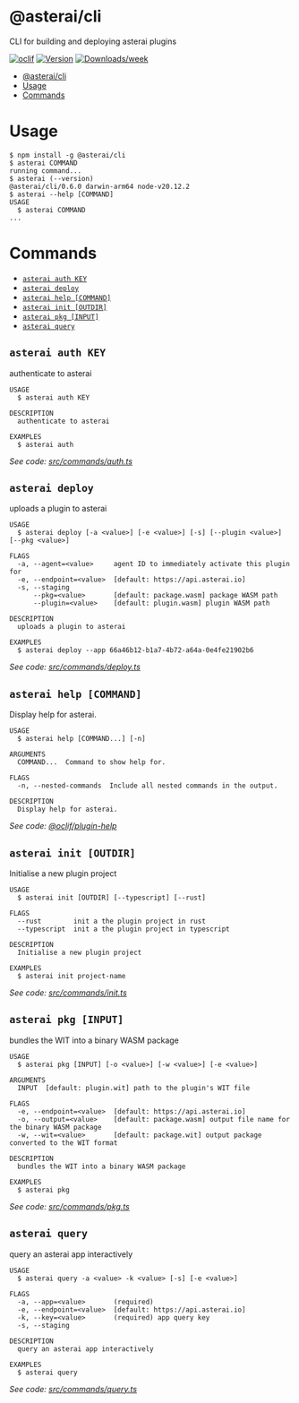 # @asterai/cli

CLI for building and deploying asterai plugins

[![oclif](https://img.shields.io/badge/cli-oclif-brightgreen.svg)](https://oclif.io)
[![Version](https://img.shields.io/npm/v/@asterai/cli.svg)](https://npmjs.org/package/@asterai/cli)
[![Downloads/week](https://img.shields.io/npm/dw/@asterai/cli.svg)](https://npmjs.org/package/@asterai/cli)

<!-- toc -->

- [@asterai/cli](#asteraicli)
- [Usage](#usage)
- [Commands](#commands)
<!-- tocstop -->

# Usage

<!-- usage -->

```sh-session
$ npm install -g @asterai/cli
$ asterai COMMAND
running command...
$ asterai (--version)
@asterai/cli/0.6.0 darwin-arm64 node-v20.12.2
$ asterai --help [COMMAND]
USAGE
  $ asterai COMMAND
...
```

<!-- usagestop -->

# Commands

<!-- commands -->

- [`asterai auth KEY`](#asterai-auth-key)
- [`asterai deploy`](#asterai-deploy)
- [`asterai help [COMMAND]`](#asterai-help-command)
- [`asterai init [OUTDIR]`](#asterai-init-outdir)
- [`asterai pkg [INPUT]`](#asterai-pkg-input)
- [`asterai query`](#asterai-query)

## `asterai auth KEY`

authenticate to asterai

```
USAGE
  $ asterai auth KEY

DESCRIPTION
  authenticate to asterai

EXAMPLES
  $ asterai auth
```

_See code: [src/commands/auth.ts](https://github.com/asterai-io/asterai-sdk/blob/v0.6.0/src/commands/auth.ts)_

## `asterai deploy`

uploads a plugin to asterai

```
USAGE
  $ asterai deploy [-a <value>] [-e <value>] [-s] [--plugin <value>] [--pkg <value>]

FLAGS
  -a, --agent=<value>     agent ID to immediately activate this plugin for
  -e, --endpoint=<value>  [default: https://api.asterai.io]
  -s, --staging
      --pkg=<value>       [default: package.wasm] package WASM path
      --plugin=<value>    [default: plugin.wasm] plugin WASM path

DESCRIPTION
  uploads a plugin to asterai

EXAMPLES
  $ asterai deploy --app 66a46b12-b1a7-4b72-a64a-0e4fe21902b6
```

_See code: [src/commands/deploy.ts](https://github.com/asterai-io/asterai-sdk/blob/v0.6.0/src/commands/deploy.ts)_

## `asterai help [COMMAND]`

Display help for asterai.

```
USAGE
  $ asterai help [COMMAND...] [-n]

ARGUMENTS
  COMMAND...  Command to show help for.

FLAGS
  -n, --nested-commands  Include all nested commands in the output.

DESCRIPTION
  Display help for asterai.
```

_See code: [@oclif/plugin-help](https://github.com/oclif/plugin-help/blob/v6.2.0/src/commands/help.ts)_

## `asterai init [OUTDIR]`

Initialise a new plugin project

```
USAGE
  $ asterai init [OUTDIR] [--typescript] [--rust]

FLAGS
  --rust        init a the plugin project in rust
  --typescript  init a the plugin project in typescript

DESCRIPTION
  Initialise a new plugin project

EXAMPLES
  $ asterai init project-name
```

_See code: [src/commands/init.ts](https://github.com/asterai-io/asterai-sdk/blob/v0.6.0/src/commands/init.ts)_

## `asterai pkg [INPUT]`

bundles the WIT into a binary WASM package

```
USAGE
  $ asterai pkg [INPUT] [-o <value>] [-w <value>] [-e <value>]

ARGUMENTS
  INPUT  [default: plugin.wit] path to the plugin's WIT file

FLAGS
  -e, --endpoint=<value>  [default: https://api.asterai.io]
  -o, --output=<value>    [default: package.wasm] output file name for the binary WASM package
  -w, --wit=<value>       [default: package.wit] output package converted to the WIT format

DESCRIPTION
  bundles the WIT into a binary WASM package

EXAMPLES
  $ asterai pkg
```

_See code: [src/commands/pkg.ts](https://github.com/asterai-io/asterai-sdk/blob/v0.6.0/src/commands/pkg.ts)_

## `asterai query`

query an asterai app interactively

```
USAGE
  $ asterai query -a <value> -k <value> [-s] [-e <value>]

FLAGS
  -a, --app=<value>       (required)
  -e, --endpoint=<value>  [default: https://api.asterai.io]
  -k, --key=<value>       (required) app query key
  -s, --staging

DESCRIPTION
  query an asterai app interactively

EXAMPLES
  $ asterai query
```

_See code: [src/commands/query.ts](https://github.com/asterai-io/asterai-sdk/blob/v0.6.0/src/commands/query.ts)_

<!-- commandsstop -->
